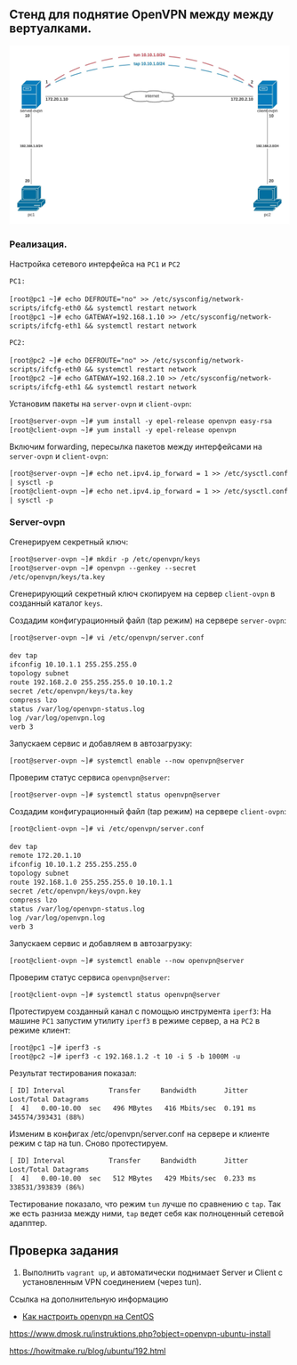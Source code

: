 ## Стенд для поднятие OpenVPN между между вертуалками.

![](topology.jpeg)

### Реализация.

Настройка сетевого интерфейса на `PC1` и `PC2`
```
PC1:

[root@pc1 ~]# echo DEFROUTE="no" >> /etc/sysconfig/network-scripts/ifcfg-eth0 && systemctl restart network
[root@pc1 ~]# echo GATEWAY=192.168.1.10 >> /etc/sysconfig/network-scripts/ifcfg-eth1 && systemctl restart network
```
```
PC2:

[root@pc2 ~]# echo DEFROUTE="no" >> /etc/sysconfig/network-scripts/ifcfg-eth0 && systemctl restart network
[root@pc2 ~]# echo GATEWAY=192.168.2.10 >> /etc/sysconfig/network-scripts/ifcfg-eth1 && systemctl restart network
```

Установим пакеты на `server-ovpn` и `client-ovpn`:

```
[root@server-ovpn ~]# yum install -y epel-release openvpn easy-rsa
[root@client-ovpn ~]# yum install -y epel-release openvpn
```
Включим forwarding, пересылка пакетов между интерфейсами на `server-ovpn` и `client-ovpn`:

```
[root@server-ovpn ~]# echo net.ipv4.ip_forward = 1 >> /etc/sysctl.conf | sysctl -p
[root@client-ovpn ~]# echo net.ipv4.ip_forward = 1 >> /etc/sysctl.conf | sysctl -p
```
### Server-ovpn

Сгенерируем секретный ключ:
```
[root@server-ovpn ~]# mkdir -p /etc/openvpn/keys
[root@server-ovpn ~]# openvpn --genkey --secret /etc/openvpn/keys/ta.key
```

Сгенерирующий секретный ключ скопируем на сервер `client-ovpn` в созданный каталог `keys`.

Создадим конфигурационный файл (tap режим) на сервере `server-ovpn`:
```
[root@server-ovpn ~]# vi /etc/openvpn/server.conf

dev tap
ifconfig 10.10.1.1 255.255.255.0
topology subnet
route 192.168.2.0 255.255.255.0 10.10.1.2
secret /etc/openvpn/keys/ta.key
compress lzo
status /var/log/openvpn-status.log
log /var/log/openvpn.log
verb 3
```

Запускаем сервис и добавляем в автозагрузку:
```
[root@server-ovpn ~]# systemctl enable --now openvpn@server
```

Проверим статус сервиса `openvpn@server`:
```
[root@server-ovpn ~]# systemctl status openvpn@server
```

Создадим конфигурационный файл (tap режим) на сервере `client-ovpn`:
```
[root@client-ovpn ~]# vi /etc/openvpn/server.conf

dev tap
remote 172.20.1.10
ifconfig 10.10.1.2 255.255.255.0
topology subnet
route 192.168.1.0 255.255.255.0 10.10.1.1
secret /etc/openvpn/keys/ovpn.key
compress lzo
status /var/log/openvpn-status.log
log /var/log/openvpn.log
verb 3
```

Запускаем сервис и добавляем в автозагрузку:
```
[root@client-ovpn ~]# systemctl enable --now openvpn@server
```

Проверим статус сервиса `openvpn@server`:
```
[root@client-ovpn ~]# systemctl status openvpn@server
```

Протестируем созданный канал с помощью инструмента `iperf3`:
На машине `PC1` запустим утилиту `iperf3` в режиме сервер, а на `PC2` в режиме клиент:
```
[root@pc1 ~]# iperf3 -s
[root@pc2 ~]# iperf3 -c 192.168.1.2 -t 10 -i 5 -b 1000M -u
```
Результат тестирования показал:
```
[ ID] Interval           Transfer     Bandwidth       Jitter    Lost/Total Datagrams
[  4]   0.00-10.00  sec   496 MBytes   416 Mbits/sec  0.191 ms  345574/393431 (88%)
```

Изменим в конфигах /etc/openvpn/server.conf на сервере и клиенте режим с tap на tun.
Сново протестируем.
```
[ ID] Interval           Transfer     Bandwidth       Jitter    Lost/Total Datagrams
[  4]   0.00-10.00  sec   512 MBytes   429 Mbits/sec  0.233 ms  338531/393839 (86%)
```

Тестирование показало, что режим `tun` лучше по сравнению с `tap`. Так же есть разниза между ними, `tap` ведет себя как полноценный сетевой адапптер.

Проверка задания
----------------

1. Выполнить `vagrant up`, и автоматически поднимает Server и Client с установленным VPN соединением (через tun).



Ссылка на дополнительную информацию
- [Как настроить openvpn на CentOS](https://serveradmin.ru/nastroyka-openvpn-na-centos/)

https://www.dmosk.ru/instruktions.php?object=openvpn-ubuntu-install

https://howitmake.ru/blog/ubuntu/192.html
